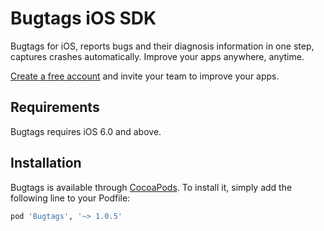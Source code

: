 # Bugtags iOS SDK
Bugtags for iOS, reports bugs and their diagnosis information in one step, captures crashes automatically. Improve your apps anywhere, anytime.

[Create a free account](http://bugtags.com/) and invite your team to improve your apps.

## Requirements

Bugtags requires iOS 6.0 and above.

## Installation

Bugtags is available through [CocoaPods](http://cocoapods.org). To install
it, simply add the following line to your Podfile:

```ruby
pod 'Bugtags', '~> 1.0.5'
```
